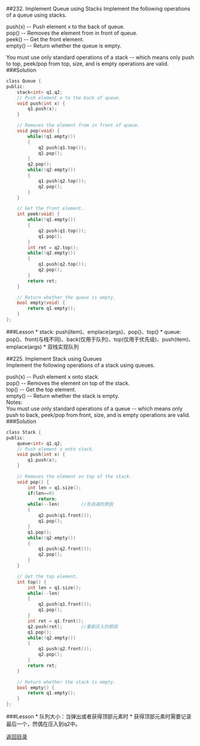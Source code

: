 ##232. Implement Queue using Stacks
Implement the following operations of a queue using stacks.

push(x) -- Push element x to the back of queue.<br>
pop() -- Removes the element from in front of queue.<br>
peek() -- Get the front element.<br>
empty() -- Return whether the queue is empty.<br>

You must use only standard operations of a stack -- which means only push to top, peek/pop from top, size, and is empty operations are valid.
###Solution
```C
class Queue {
public:
    stack<int> q1,q2;
    // Push element x to the back of queue.
    void push(int x) {
        q1.push(x);
    }

    // Removes the element from in front of queue.
    void pop(void) {
        while(!q1.empty())
        {
            q2.push(q1.top());
            q1.pop();
        }
        q2.pop();
        while(!q2.empty())
        {
            q1.push(q2.top());
            q2.pop();
        }
    }

    // Get the front element.
    int peek(void) {
        while(!q1.empty())
        {
            q2.push(q1.top());
            q1.pop();
        }
        int ret = q2.top();
        while(!q2.empty())
        {
            q1.push(q2.top());
            q2.pop();
        }
        return ret;
    }

    // Return whether the queue is empty.
    bool empty(void) {
        return q1.empty();
    }
};
```
###Lesson
* 
stack: push(item)、emplace(args)、pop()、top()
* 
queue: pop()、front(与栈不同)、back(仅用于队列)、top(仅用于优先级)、push(item)、emplace(args)
* 
双栈实现队列


##225. Implement Stack using Queues   
Implement the following operations of a stack using queues.

push(x) -- Push element x onto stack.<br>
pop() -- Removes the element on top of the stack.<br>
top() -- Get the top element.<br>
empty() -- Return whether the stack is empty.<br>
Notes:<br>
You must use only standard operations of a queue -- which means only push to back, peek/pop from front, size, and is empty operations are valid.
###Solution
```C
class Stack {
public:
    queue<int> q1,q2;
    // Push element x onto stack.
    void push(int x) {
        q1.push(x);
    }

    // Removes the element on top of the stack.
    void pop() {
        int len = q1.size();
        if(len==0)
            return;
        while(--len)        //先自减的原因
        {
            q2.push(q1.front());
            q1.pop();
        }
        q1.pop();
        while(!q2.empty())
        {
            q1.push(q2.front());
            q2.pop();
        }
    }

    // Get the top element.
    int top() {
        int len = q1.size();
        while(--len)
        {
            q2.push(q1.front());
            q1.pop();
        }
        int ret = q1.front();
        q2.push(ret);       //重新压入的原因
        q1.pop();
        while(!q2.empty())
        {
            q1.push(q2.front());
            q2.pop();
        }
        return ret;
    }

    // Return whether the stack is empty.
    bool empty() {
        return q1.empty();
    }
};
```
###Lesson
* 
队列大小：当弹出或者获得顶部元素时
* 
获得顶部元素时需要记录最后一个，然偶在压入到q2中。


[返回目录](README.md)